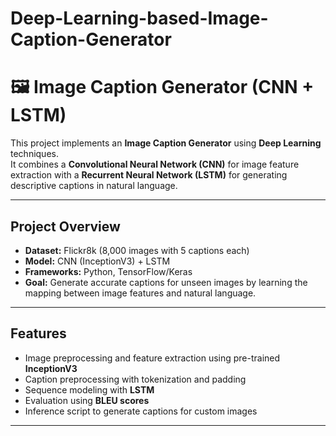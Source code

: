 # Deep-Learning-based-Image-Caption-Generator
# 🖼️ Image Caption Generator (CNN + LSTM)

This project implements an **Image Caption Generator** using **Deep Learning** techniques.  
It combines a **Convolutional Neural Network (CNN)** for image feature extraction with a **Recurrent Neural Network (LSTM)** for generating descriptive captions in natural language.  

---

## Project Overview
- **Dataset:** Flickr8k (8,000 images with 5 captions each)  
- **Model:** CNN (InceptionV3) + LSTM  
- **Frameworks:** Python, TensorFlow/Keras  
- **Goal:** Generate accurate captions for unseen images by learning the mapping between image features and natural language.

---

## Features
- Image preprocessing and feature extraction using pre-trained **InceptionV3**  
- Caption preprocessing with tokenization and padding  
- Sequence modeling with **LSTM**  
- Evaluation using **BLEU scores**  
- Inference script to generate captions for custom images  

---
